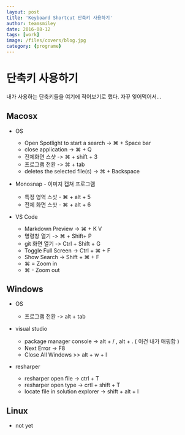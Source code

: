 ```yaml
---
layout: post
title: 'Keyboard Shortcut 단축키 사용하기' 
author: teamsmiley 
date: 2016-08-12
tags: [work]
image: /files/covers/blog.jpg
category: {programe}
---
```


# 단축키 사용하기 

내가 사용하는 단축키들을 여기에 적어보기로 했다. 자꾸 잊어먹어서...

## Macosx

* OS 
    * Open Spotlight to start a search -> &#8984;  + Space bar
    * close application -> &#8984; + Q 
    * 전체화면 스샷 -> &#8984; + shift + 3 
    * 프로그램 전환 -> &#8984; + tab 
    * deletes the selected file(s) -> &#8984; + Backspace 
    
* Monosnap - 이미지 캡쳐 프로그램 
    * 특정 영역 스샷 -  &#8984; + alt + 5
    * 전체 화면 스샷 -  &#8984; + alt + 6  

* VS Code 
    * Markdown Preview -> &#8984; + K V  
    * 명령창 열기 -> &#8984; + Shift+ P 
    * git 화면 열기 -> Ctrl + Shift + G	
    * Toggle Full Screen -> Ctrl + &#8984; + F
    * Show Search -> Shift + &#8984; + F
    * &#8984; =	Zoom in	    
    * &#8984; -	Zoom out	


## Windows

* OS   
    * 프로그램 전환 -> alt + tab
    
* visual studio 
    * package manager console -> alt + / , alt + . ( 이건 내가 매핑함 )
    * Next Error -> F8
    * Close All Windows >> alt + w + l

* resharper    
    * resharper open file -> ctrl + T 
    * resharper open type  -> crtl + shift + T  
    * locate file in solution explorer -> shift + alt + l 

## Linux

* not yet


